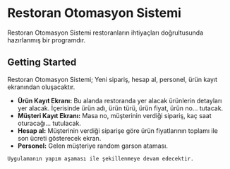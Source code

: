 # Restoran Otomasyon Sistemi

 Restoran Otomasyon Sistemi restoranların ihtiyaçları doğrultusunda hazırlanmış bir programdır.
 
 ## Getting Started
 
 Restoran Otomasyon Sistemi; Yeni sipariş, hesap al, personel, ürün kayıt ekranından oluşacaktır.
 * **Ürün Kayıt Ekranı:** Bu alanda restoranda yer alacak ürünlerin detayları yer alacak. İçerisinde ürün adı, ürün türü, ürün fiyat, ürün no... tutacak. 
 * **Müşteri Kayıt Ekranı:** Masa no, müşterinin verdiği sipariş, kaç saat oturacağı... tutulacak.
 * **Hesap al:** Müşterinin verdiği siparişe göre ürün fiyatlarının toplamı ile son ücreti gösterecek ekran.
 * **Personel:** Gelen müşteriye random garson ataması. 
 
```
Uygulamanın yapım aşaması ile şekillenmeye devam edecektir.
```
